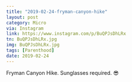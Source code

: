 ```yaml
---
title: "2019-02-24-fryman-canyon-hike"
layout: post
category: Micro
via: Instagram
link: https://www.instagram.com/p/BuQPJsDhLRx
tn: BuQPJsDhLRx.jpg
img: BuQPJsDhLRx.jpg
tags: [Parenthood]
date: 2019-02-24
---
```

Fryman Canyon Hike. Sunglasses required. 😎